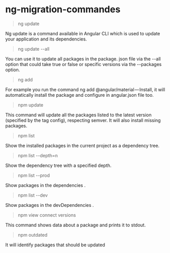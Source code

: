 # ng-migration-commandes

> ng update

Ng update is a command available in Angular CLI which is used to update your application and its dependencies.

> ng update --all

You can use it to update all packages in the package. json file via the --all option that could take true or false or specific versions via the --packages option.

> ng add

For example you run the command ng add @angular/material — Install, it will automatically install the package and configure in angular.json file too.

> npm update

This command will update all the packages listed to the latest version (specified by the tag config), respecting semver. It will also install missing packages.

> npm list

Show the installed packages in the current project as a dependency tree.

> npm list --depth=n

Show the dependency tree with a specified depth.

> npm list --prod

Show packages in the dependencies .

> npm list --dev

Show packages in the devDependencies .

> npm view connect versions

This command shows data about a package and prints it to stdout.

> npm outdated

It will identify packages that should be updated
